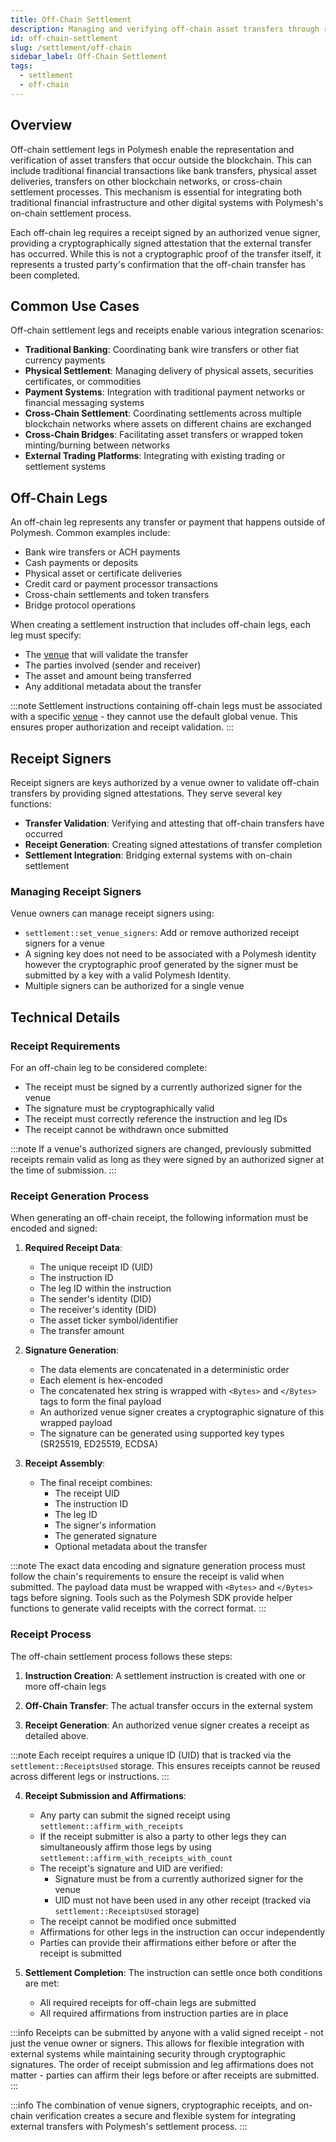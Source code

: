 ```yaml
---
title: Off-Chain Settlement
description: Managing and verifying off-chain asset transfers through receipts
id: off-chain-settlement
slug: /settlement/off-chain
sidebar_label: Off-Chain Settlement
tags:
  - settlement
  - off-chain
---
```


## Overview

Off-chain settlement legs in Polymesh enable the representation and verification of asset transfers that occur outside the blockchain. This can include traditional financial transactions like bank transfers, physical asset deliveries, transfers on other blockchain networks, or cross-chain settlement processes. This mechanism is essential for integrating both traditional financial infrastructure and other digital systems with Polymesh's on-chain settlement process.

Each off-chain leg requires a receipt signed by an authorized venue signer, providing a cryptographically signed attestation that the external transfer has occurred. While this is not a cryptographic proof of the transfer itself, it represents a trusted party's confirmation that the off-chain transfer has been completed.

## Common Use Cases

Off-chain settlement legs and receipts enable various integration scenarios:

- **Traditional Banking**: Coordinating bank wire transfers or other fiat currency payments
- **Physical Settlement**: Managing delivery of physical assets, securities certificates, or commodities
- **Payment Systems**: Integration with traditional payment networks or financial messaging systems
- **Cross-Chain Settlement**: Coordinating settlements across multiple blockchain networks where assets on different chains are exchanged
- **Cross-Chain Bridges**: Facilitating asset transfers or wrapped token minting/burning between networks
- **External Trading Platforms**: Integrating with existing trading or settlement systems

## Off-Chain Legs

An off-chain leg represents any transfer or payment that happens outside of Polymesh. Common examples include:

- Bank wire transfers or ACH payments
- Cash payments or deposits
- Physical asset or certificate deliveries
- Credit card or payment processor transactions
- Cross-chain settlements and token transfers
- Bridge protocol operations

When creating a settlement instruction that includes off-chain legs, each leg must specify:

- The [venue](/settlement/venues) that will validate the transfer
- The parties involved (sender and receiver)
- The asset and amount being transferred
- Any additional metadata about the transfer

:::note
Settlement instructions containing off-chain legs must be associated with a specific [venue](/settlement/venues) - they cannot use the default global venue. This ensures proper authorization and receipt validation.
:::

## Receipt Signers

Receipt signers are keys authorized by a venue owner to validate off-chain transfers by providing signed attestations. They serve several key functions:

- **Transfer Validation**: Verifying and attesting that off-chain transfers have occurred
- **Receipt Generation**: Creating signed attestations of transfer completion
- **Settlement Integration**: Bridging external systems with on-chain settlement

### Managing Receipt Signers

Venue owners can manage receipt signers using:

- `settlement::set_venue_signers`: Add or remove authorized receipt signers for a venue
- A signing key does not need to be associated with a Polymesh identity however the cryptographic proof generated by the signer must be submitted by a key with a valid Polymesh Identity.
- Multiple signers can be authorized for a single venue

## Technical Details

### Receipt Requirements

For an off-chain leg to be considered complete:

- The receipt must be signed by a currently authorized signer for the venue
- The signature must be cryptographically valid
- The receipt must correctly reference the instruction and leg IDs
- The receipt cannot be withdrawn once submitted

:::note
If a venue's authorized signers are changed, previously submitted receipts remain valid as long as they were signed by an authorized signer at the time of submission.
:::

### Receipt Generation Process

When generating an off-chain receipt, the following information must be encoded and signed:

1. **Required Receipt Data**:

   - The unique receipt ID (UID)
   - The instruction ID
   - The leg ID within the instruction
   - The sender's identity (DID)
   - The receiver's identity (DID)
   - The asset ticker symbol/identifier
   - The transfer amount

2. **Signature Generation**:

   - The data elements are concatenated in a deterministic order
   - Each element is hex-encoded
   - The concatenated hex string is wrapped with `<Bytes>` and `</Bytes>` tags to form the final payload
   - An authorized venue signer creates a cryptographic signature of this wrapped payload
   - The signature can be generated using supported key types (SR25519, ED25519, ECDSA)

3. **Receipt Assembly**:
   - The final receipt combines:
     - The receipt UID
     - The instruction ID
     - The leg ID
     - The signer's information
     - The generated signature
     - Optional metadata about the transfer

:::note
The exact data encoding and signature generation process must follow the chain's requirements to ensure the receipt is valid when submitted. The payload data must be wrapped with `<Bytes>` and `</Bytes>` tags before signing. Tools such as the Polymesh SDK provide helper functions to generate valid receipts with the correct format.
:::

### Receipt Process

The off-chain settlement process follows these steps:

1. **Instruction Creation**: A settlement instruction is created with one or more off-chain legs

2. **Off-Chain Transfer**: The actual transfer occurs in the external system

3. **Receipt Generation**: An authorized venue signer creates a receipt as detailed above.

:::note
Each receipt requires a unique ID (UID) that is tracked via the `settlement::ReceiptsUsed` storage. This ensures receipts cannot be reused across different legs or instructions.
:::

4. **Receipt Submission and Affirmations**:

   - Any party can submit the signed receipt using `settlement::affirm_with_receipts`
   - If the receipt submitter is also a party to other legs they can simultaneously affirm those legs by using `settlement::affirm_with_receipts_with_count`
   - The receipt's signature and UID are verified:
     - Signature must be from a currently authorized signer for the venue
     - UID must not have been used in any other receipt (tracked via `settlement::ReceiptsUsed` storage)
   - The receipt cannot be modified once submitted
   - Affirmations for other legs in the instruction can occur independently
   - Parties can provide their affirmations either before or after the receipt is submitted

5. **Settlement Completion**: The instruction can settle once both conditions are met:
   - All required receipts for off-chain legs are submitted
   - All required affirmations from instruction parties are in place

:::info
Receipts can be submitted by anyone with a valid signed receipt - not just the venue owner or signers. This allows for flexible integration with external systems while maintaining security through cryptographic signatures. The order of receipt submission and leg affirmations does not matter - parties can affirm their legs before or after receipts are submitted.
:::

:::info
The combination of venue signers, cryptographic receipts, and on-chain verification creates a secure and flexible system for integrating external transfers with Polymesh's settlement process.
:::
